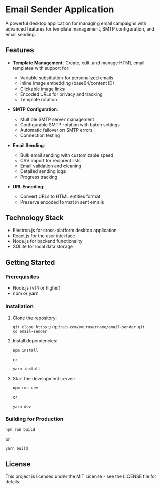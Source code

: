 # Email Sender Application

A powerful desktop application for managing email campaigns with advanced features for template management, SMTP configuration, and email sending.

## Features

- **Template Management**: Create, edit, and manage HTML email templates with support for:
  - Variable substitution for personalized emails
  - Inline image embedding (base64/content ID)
  - Clickable image links
  - Encoded URLs for privacy and tracking
  - Template rotation

- **SMTP Configuration**:
  - Multiple SMTP server management
  - Configurable SMTP rotation with batch settings
  - Automatic failover on SMTP errors
  - Connection testing

- **Email Sending**:
  - Bulk email sending with customizable speed
  - CSV import for recipient lists
  - Email validation and cleaning
  - Detailed sending logs
  - Progress tracking

- **URL Encoding**:
  - Convert URLs to HTML entities format
  - Preserve encoded format in sent emails

## Technology Stack

- Electron.js for cross-platform desktop application
- React.js for the user interface
- Node.js for backend functionality
- SQLite for local data storage

## Getting Started

### Prerequisites

- Node.js (v14 or higher)
- npm or yarn

### Installation

1. Clone the repository:
   ```
   git clone https://github.com/yourusername/email-sender.git
   cd email-sender
   ```

2. Install dependencies:
   ```
   npm install
   ```
   or
   ```
   yarn install
   ```

3. Start the development server:
   ```
   npm run dev
   ```
   or
   ```
   yarn dev
   ```

### Building for Production

```
npm run build
```
or
```
yarn build
```

## License

This project is licensed under the MIT License - see the LICENSE file for details.
